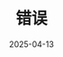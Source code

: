 ---
title: 错误
icon: fas fa-exclamation-triangle
date: 2025-04-13
category: grammar
tag: 
    - error
license: MIT
---